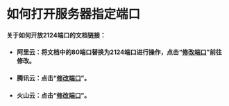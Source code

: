 # 如何打开服务器指定端口

#### 关于如何开放2124端口的文档链接：

* #### 阿里云：将文档中的80端口替换为2124端口进行操作，点击“[修改端口](https://help.aliyun.com/zh/ecs/user-guide/troubleshoot-the-issue-that-an-instance-can-be-pinged-but-the-required-port-cannot)”前往修改。
* #### 腾讯云：点击“[修改端口](https://cloud.tencent.com/document/product/215/30106)”。
*   #### 火山云：点击“[修改端口](https://www.volcengine.com/docs/6396/81357)”。

